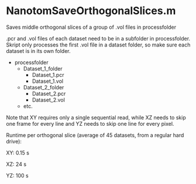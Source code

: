  # NanotomSaveOrthogonalSlices.m
Saves middle orthogonal slices of a group of .vol files in processfolder

.pcr and .vol files of each dataset need to be in a subfolder in processfolder. Skript only processes the first .vol file in a dataset folder, so make sure each dataset is in its own folder.
 
- processfolder
  - Dataset_1_folder
    - Dataset_1.pcr
    - Dataset_1.vol
  - Dataset_2_folder
  	- Dataset_2.pcr
  	- Dataset_2.vol
  - etc.
 
 
Note that XY requires only a single sequential read, while XZ needs to skip one frame for every line and YZ needs to skip one line for every pixel.

Runtime per orthogonal slice (average of 45 datasets, from a regular hard drive):

XY: 0.15 s

XZ:  24 s

YZ: 100 s
